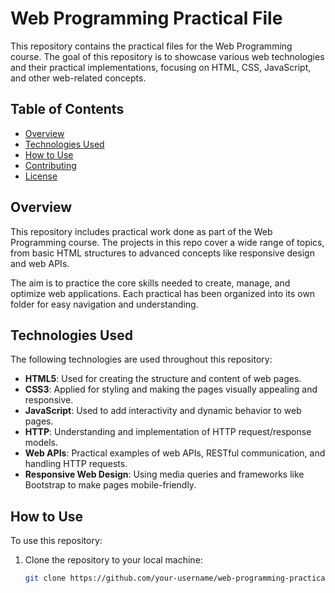 # Web Programming Practical File

This repository contains the practical files for the Web Programming course. The goal of this repository is to showcase various web technologies and their practical implementations, focusing on HTML, CSS, JavaScript, and other web-related concepts.

## Table of Contents

- [Overview](#overview)
- [Technologies Used](#technologies-used)
- [How to Use](#how-to-use)
- [Contributing](#contributing)
- [License](#license)

## Overview

This repository includes practical work done as part of the Web Programming course. The projects in this repo cover a wide range of topics, from basic HTML structures to advanced concepts like responsive design and web APIs.

The aim is to practice the core skills needed to create, manage, and optimize web applications. Each practical has been organized into its own folder for easy navigation and understanding.

## Technologies Used

The following technologies are used throughout this repository:

- **HTML5**: Used for creating the structure and content of web pages.
- **CSS3**: Applied for styling and making the pages visually appealing and responsive.
- **JavaScript**: Used to add interactivity and dynamic behavior to web pages.
- **HTTP**: Understanding and implementation of HTTP request/response models.
- **Web APIs**: Practical examples of web APIs, RESTful communication, and handling HTTP requests.
- **Responsive Web Design**: Using media queries and frameworks like Bootstrap to make pages mobile-friendly.



## How to Use

To use this repository:

1. Clone the repository to your local machine:
   ```bash
   git clone https://github.com/your-username/web-programming-practical-file.git
